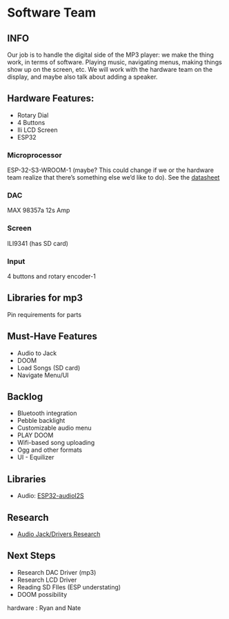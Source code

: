 # Software Team


## INFO
Our job is to handle the digital side of the MP3 player: we make the thing work, in terms of software. Playing music, navigating menus, making things show up on the screen, etc. We will work with the hardware team on the display, and maybe also talk about adding a speaker.


## Hardware Features:
- Rotary Dial
- 4 Buttons
- Ili LCD Screen
- ESP32


### Microprocessor
ESP-32-S3-WROOM-1 (maybe? This could change if we or the hardware team realize that there’s something else we’d like to do). 
See the [datasheet](https://www.espressif.com/sites/default/files/documentation/esp32-s3-wroom-1_wroom-1u_datasheet_en.pdf)

### DAC
MAX 98357a 12s Amp

### Screen
ILI9341 (has SD card)

### Input
4 buttons and rotary encoder-1


## Libraries for mp3 
Pin requirements for parts 

## Must-Have Features
- Audio to Jack
- DOOM
- Load Songs (SD card)
- Navigate Menu/UI


## Backlog
- Bluetooth integration
- Pebble backlight 
- Customizable audio menu
- PLAY DOOM
- Wifi-based song uploading
- Ogg and other formats 
- UI - Equilizer

## Libraries
- Audio: [ESP32-audioI2S](https://github.com/schreibfaul1/ESP32-audioI2S/tree/master)

## Research
- [Audio Jack/Drivers Research](https://docs.google.com/document/d/1Oj3tkaLAvQZwekmTf7ODMa6XOVWbadpt8SI9NW8nfO0/edit?usp=sharing)


## Next Steps
- Research DAC Driver (mp3)
- Research LCD Driver 
- Reading SD FIles (ESP understating)
- DOOM possibility 


hardware : Ryan and Nate

